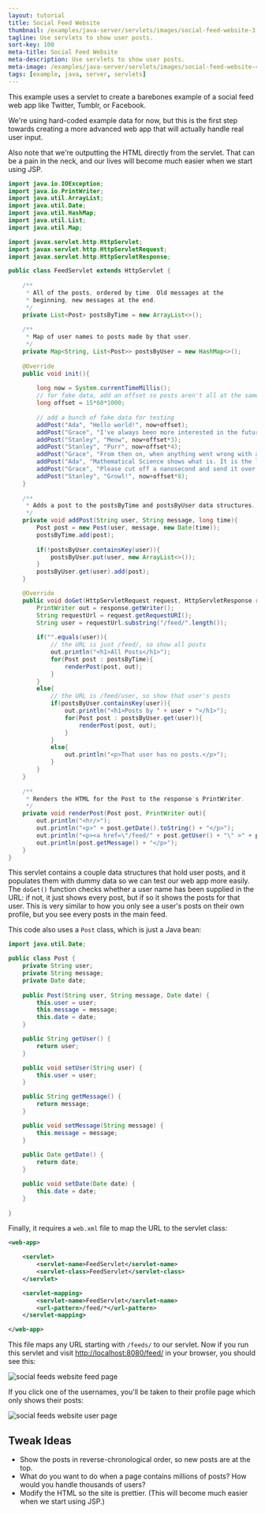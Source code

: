 ```yaml
---
layout: tutorial
title: Social Feed Website
thumbnail: /examples/java-server/servlets/images/social-feed-website-3.png
tagline: Use servlets to show user posts.
sort-key: 100
meta-title: Social Feed Website
meta-description: Use servlets to show user posts.
meta-image: /examples/java-server/servlets/images/social-feed-website-4.png
tags: [example, java, server, servlets]
---
```


This example uses a servlet to create a barebones example of a social feed web app like Twitter, Tumblr, or Facebook.

We're using hard-coded example data for now, but this is the first step towards creating a more advanced web app that will actually handle real user input.

Also note that we're outputting the HTML directly from the servlet. That can be a pain in the neck, and our lives will become much easier when we start using JSP.

```java
import java.io.IOException;
import java.io.PrintWriter;
import java.util.ArrayList;
import java.util.Date;
import java.util.HashMap;
import java.util.List;
import java.util.Map;

import javax.servlet.http.HttpServlet;
import javax.servlet.http.HttpServletRequest;
import javax.servlet.http.HttpServletResponse;

public class FeedServlet extends HttpServlet {
	
	/**
	 * All of the posts, ordered by time. Old messages at the
	 * beginning, new messages at the end.
	 */
	private List<Post> postsByTime = new ArrayList<>();
	
	/**
	 * Map of user names to posts made by that user.
	 */
	private Map<String, List<Post>> postsByUser = new HashMap<>();
	
	@Override
	public void init(){
		
		long now = System.currentTimeMillis();
		// for fake data, add an offset so posts aren't all at the same time
		long offset = 15*60*1000;
		
		// add a bunch of fake data for testing
		addPost("Ada", "Hello world!", now+offset);
		addPost("Grace", "I've always been more interested in the future than in the past.", now+offset*2);
		addPost("Stanley", "Meow", now+offset*3);
		addPost("Stanley", "Purr", now+offset*4);
		addPost("Grace", "From then on, when anything went wrong with a computer, we said it had bugs in it.", now+offset*5);
		addPost("Ada", "Mathematical Science shows what is. It is the language of the unseen relations between things.", now+offset*6);
		addPost("Grace", "Please cut off a nanosecond and send it over to me.", now+offset*7);
		addPost("Stanley", "Growl!", now+offset*8);
	}
	
	/**
	 * Adds a post to the postsByTime and postsByUser data structures.
	 */
	private void addPost(String user, String message, long time){
		Post post = new Post(user, message, new Date(time));
		postsByTime.add(post);
		
		if(!postsByUser.containsKey(user)){
			postsByUser.put(user, new ArrayList<>());
		}
		postsByUser.get(user).add(post);
	}

	@Override
	public void doGet(HttpServletRequest request, HttpServletResponse response) throws IOException {
		PrintWriter out = response.getWriter();
		String requestUrl = request.getRequestURI();
		String user = requestUrl.substring("/feed/".length());
		
		if("".equals(user)){
			// the URL is just /feed/, so show all posts
			out.println("<h1>All Posts</h1>");
			for(Post post : postsByTime){
				renderPost(post, out);
			}
		}
		else{
			// the URL is /feed/user, so show that user's posts
			if(postsByUser.containsKey(user)){
				out.println("<h1>Posts by " + user + "</h1>");
				for(Post post : postsByUser.get(user)){
					renderPost(post, out);
				}
			}
			else{
				out.println("<p>That user has no posts.</p>");
			}
		}
	}
	
	/**
	 * Renders the HTML for the Post to the response's PrintWriter.
	 */
	private void renderPost(Post post, PrintWriter out){
		out.println("<hr/>");
		out.println("<p>" + post.getDate().toString() + "</p>");
		out.println("<p><a href=\"/feed/" + post.getUser() + "\" >" + post.getUser() + "</a>: ");
		out.println(post.getMessage() + "</p>");
	}
}
```

This servlet contains a couple data structures that hold user posts, and it populates them with dummy data so we can test our web app more easily. The `doGet()` function checks whether a user name has been supplied in the URL: if not, it just shows every post, but if so it shows the posts for that user. This is very similar to how you only see a user's posts on their own profile, but you see every posts in the main feed.

This code also uses a `Post` class, which is just a Java bean:

```java
import java.util.Date;

public class Post {
	private String user;
	private String message;
	private Date date;
	
	public Post(String user, String message, Date date) {
		this.user = user;
		this.message = message;
		this.date = date;
	}

	public String getUser() {
		return user;
	}

	public void setUser(String user) {
		this.user = user;
	}

	public String getMessage() {
		return message;
	}

	public void setMessage(String message) {
		this.message = message;
	}
	
	public Date getDate() {
		return date;
	}

	public void setDate(Date date) {
		this.date = date;
	}
	
}
```

Finally, it requires a `web.xml` file to map the URL to the servlet class:

```xml
<web-app>

	<servlet>
		<servlet-name>FeedServlet</servlet-name>
		<servlet-class>FeedServlet</servlet-class>
	</servlet>

	<servlet-mapping>
		<servlet-name>FeedServlet</servlet-name>
		<url-pattern>/feed/*</url-pattern>
	</servlet-mapping>

</web-app>
```

This file maps any URL starting with `/feeds/` to our servlet. Now if you run this servlet and visit [http://localhost:8080/feed/](http://localhost:8080/feed/) in your browser, you should see this:

![social feeds website feed page](/examples/java-server/servlets/images/social-feed-website-1.png)

If you click one of the usernames, you'll be taken to their profile page which only shows their posts:

![social feeds website user page](/examples/java-server/servlets/images/social-feed-website-2.png)

## Tweak Ideas

- Show the posts in reverse-chronological order, so new posts are at the top.
- What do you want to do when a page contains millions of posts? How would you handle thousands of users?
- Modify the HTML so the site is prettier. (This will become much easier when we start using JSP.)
